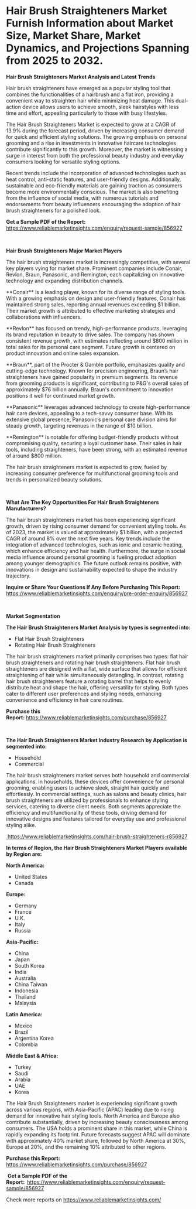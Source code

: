 <p><h1>Hair Brush Straighteners Market Furnish Information about Market Size, Market Share, Market Dynamics, and Projections Spanning from 2025 to 2032.</h1></p><p><strong>Hair Brush Straighteners Market Analysis and Latest Trends</strong></p>
<p><p>Hair brush straighteners have emerged as a popular styling tool that combines the functionalities of a hairbrush and a flat iron, providing a convenient way to straighten hair while minimizing heat damage. This dual-action device allows users to achieve smooth, sleek hairstyles with less time and effort, appealing particularly to those with busy lifestyles.</p><p>The Hair Brush Straighteners Market is expected to grow at a CAGR of 13.9% during the forecast period, driven by increasing consumer demand for quick and efficient styling solutions. The growing emphasis on personal grooming and a rise in investments in innovative haircare technologies contribute significantly to this growth. Moreover, the market is witnessing a surge in interest from both the professional beauty industry and everyday consumers looking for versatile styling options.</p><p>Recent trends include the incorporation of advanced technologies such as heat control, anti-static features, and user-friendly designs. Additionally, sustainable and eco-friendly materials are gaining traction as consumers become more environmentally conscious. The market is also benefiting from the influence of social media, with numerous tutorials and endorsements from beauty influencers encouraging the adoption of hair brush straighteners for a polished look.</p></p>
<p><strong>Get a Sample PDF of the Report:&nbsp;</strong> <a href="https://www.reliablemarketinsights.com/enquiry/request-sample/856927?utm_campaign=2130&utm_medium=2&utm_source=Github&utm_content=ia&utm_term=06022025&utm_id=hair-brush-straighteners">https://www.reliablemarketinsights.com/enquiry/request-sample/856927</a></p>
<p>&nbsp;</p>
<p><strong>Hair Brush Straighteners Major Market Players</strong></p>
<p><p>The hair brush straighteners market is increasingly competitive, with several key players vying for market share. Prominent companies include Conair, Revlon, Braun, Panasonic, and Remington, each capitalizing on innovative technology and expanding distribution channels.</p><p>**Conair** is a leading player, known for its diverse range of styling tools. With a growing emphasis on design and user-friendly features, Conair has maintained strong sales, reporting annual revenues exceeding $1 billion. Their market growth is attributed to effective marketing strategies and collaborations with influencers.</p><p>**Revlon** has focused on trendy, high-performance products, leveraging its brand reputation in beauty to drive sales. The company has shown consistent revenue growth, with estimates reflecting around $800 million in total sales for its personal care segment. Future growth is centered on product innovation and online sales expansion.</p><p>**Braun**, part of the Procter & Gamble portfolio, emphasizes quality and cutting-edge technology. Known for precision engineering, Braun’s hair straighteners have gained popularity in premium segments. Its revenue from grooming products is significant, contributing to P&G's overall sales of approximately $76 billion annually. Braun's commitment to innovation positions it well for continued market growth.</p><p>**Panasonic** leverages advanced technology to create high-performance hair care devices, appealing to a tech-savvy consumer base. With its extensive global presence, Panasonic’s personal care division aims for steady growth, targeting revenues in the range of $10 billion.</p><p>**Remington** is notable for offering budget-friendly products without compromising quality, securing a loyal customer base. Their sales in hair tools, including straighteners, have been strong, with an estimated revenue of around $800 million.</p><p>The hair brush straighteners market is expected to grow, fueled by increasing consumer preference for multifunctional grooming tools and trends in personalized beauty solutions.</p></p>
<p>&nbsp;</p>
<p><strong>What Are The Key Opportunities For Hair Brush Straighteners Manufacturers?</strong></p>
<p><p>The hair brush straighteners market has been experiencing significant growth, driven by rising consumer demand for convenient styling tools. As of 2023, the market is valued at approximately $1 billion, with a projected CAGR of around 8% over the next five years. Key trends include the integration of advanced technologies, such as ionic and ceramic heating, which enhance efficiency and hair health. Furthermore, the surge in social media influence around personal grooming is fueling product adoption among younger demographics. The future outlook remains positive, with innovations in design and sustainability expected to shape the industry trajectory.</p></p>
<p><strong>Inquire or Share Your Questions If Any Before Purchasing This Report:</strong> <a href="https://www.reliablemarketinsights.com/enquiry/pre-order-enquiry/856927?utm_campaign=2130&utm_medium=2&utm_source=Github&utm_content=ia&utm_term=06022025&utm_id=hair-brush-straighteners">https://www.reliablemarketinsights.com/enquiry/pre-order-enquiry/856927</a></p>
<p>&nbsp;</p>
<p><strong>Market Segmentation</strong></p>
<p><strong>The Hair Brush Straighteners Market Analysis by types is segmented into:</strong></p>
<p><ul><li>Flat Hair Brush Straighteners</li><li>Rotating Hair Brush Straighteners</li></ul></p>
<p><p>The hair brush straighteners market primarily comprises two types: flat hair brush straighteners and rotating hair brush straighteners. Flat hair brush straighteners are designed with a flat, wide surface that allows for efficient straightening of hair while simultaneously detangling. In contrast, rotating hair brush straighteners feature a rotating barrel that helps to evenly distribute heat and shape the hair, offering versatility for styling. Both types cater to different user preferences and styling needs, enhancing convenience and efficiency in hair care routines.</p></p>
<p><strong>Purchase this Report:&nbsp;</strong><a href="https://www.reliablemarketinsights.com/purchase/856927?utm_campaign=2130&utm_medium=2&utm_source=Github&utm_content=ia&utm_term=06022025&utm_id=hair-brush-straighteners">https://www.reliablemarketinsights.com/purchase/856927</a></p>
<p>&nbsp;</p>
<p><strong>The Hair Brush Straighteners Market Industry Research by Application is segmented into:</strong></p>
<p><ul><li>Household</li><li>Commercial</li></ul></p>
<p><p>The hair brush straighteners market serves both household and commercial applications. In households, these devices offer convenience for personal grooming, enabling users to achieve sleek, straight hair quickly and effortlessly. In commercial settings, such as salons and beauty clinics, hair brush straighteners are utilized by professionals to enhance styling services, catering to diverse client needs. Both segments appreciate the efficiency and multifunctionality of these tools, driving demand for innovative designs and features tailored for everyday use and professional styling alike.</p></p>
<p><a href="https://www.reliablemarketinsights.com/hair-brush-straighteners-r856927?utm_campaign=2130&utm_medium=2&utm_source=Github&utm_content=ia&utm_term=06022025&utm_id=hair-brush-straighteners">&nbsp;https://www.reliablemarketinsights.com/hair-brush-straighteners-r856927</a></p>
<p><strong>In terms of Region, the Hair Brush Straighteners Market Players available by Region are:</strong></p>
<p>
    <p> <strong> North America: </strong>
        <ul>
            <li>United States</li>
            <li>Canada</li>
        </ul>
        </p> 
    <p> <strong> Europe: </strong>
        <ul>
            <li>Germany</li>
            <li>France</li>
            <li>U.K.</li>
            <li>Italy</li>
            <li>Russia</li>
        </ul>
        </p> 
    <p> <strong> Asia-Pacific: </strong>
        <ul>
            <li>China</li>
            <li>Japan</li>
            <li>South Korea</li>
            <li>India</li>
            <li>Australia</li>
            <li>China Taiwan</li>
            <li>Indonesia</li>
            <li>Thailand</li>
            <li>Malaysia</li>
        </ul>
        </p> 
    <p> <strong> Latin America: </strong>
        <ul>
            <li>Mexico</li>
            <li>Brazil</li>
            <li>Argentina Korea</li>
            <li>Colombia</li>
        </ul>
        </p> 
    <p> <strong> Middle East & Africa: </strong>
        <ul>
            <li>Turkey</li>
            <li>Saudi</li>
            <li>Arabia</li>
            <li>UAE</li>
            <li>Korea</li>
        </ul>
    </p>
    </p>
<p><p>The Hair Brush Straighteners market is experiencing significant growth across various regions, with Asia-Pacific (APAC) leading due to rising demand for innovative hair styling tools. North America and Europe also contribute substantially, driven by increasing beauty consciousness among consumers. The USA holds a prominent share in this market, while China is rapidly expanding its footprint. Future forecasts suggest APAC will dominate with approximately 40% market share, followed by North America at 30%, Europe at 20%, and the remaining 10% attributed to other regions.</p></p>
<p><strong>Purchase this Report: </strong><a href="https://www.reliablemarketinsights.com/purchase/856927?utm_campaign=2130&utm_medium=2&utm_source=Github&utm_content=ia&utm_term=06022025&utm_id=hair-brush-straighteners">https://www.reliablemarketinsights.com/purchase/856927</a></p>
<p>&nbsp;<strong>Get a Sample PDF of the Report:&nbsp;&nbsp;</strong><a href="https://www.reliablemarketinsights.com/enquiry/request-sample/856927?utm_campaign=2130&utm_medium=2&utm_source=Github&utm_content=ia&utm_term=06022025&utm_id=hair-brush-straighteners">https://www.reliablemarketinsights.com/enquiry/request-sample/856927</a></p>
<p><strong></strong></p>
<p>Check more reports on <a href="https://www.reliablemarketinsights.com/?utm_campaign=2130&utm_medium=2&utm_source=Github&utm_content=ia&utm_term=06022025&utm_id=hair-brush-straighteners">https://www.reliablemarketinsights.com/</a></p>
